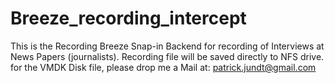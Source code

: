 # Breeze_recording_intercept
This is the Recording Breeze Snap-in Backend for recording of Interviews at News Papers (journalists). Recording file will be saved directly to NFS drive.
for the VMDK Disk file, please drop me a Mail at: patrick.jundt@gmail.com
